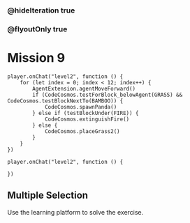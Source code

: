 ### @hideIteration true
### @flyoutOnly true
# Mission 9

```blocks
player.onChat("level2", function () {
    for (let index = 0; index < 12; index++) {
        AgentExtension.agentMoveForward()
        if (CodeCosmos.testForBlock_belowAgent(GRASS) && CodeCosmos.testBlockNextTo(BAMBOO)) {
            CodeCosmos.spawnPanda()
        } else if (testBlockUnder(FIRE)) {
            CodeCosmos.extinguishFire()
        } else {
            CodeCosmos.placeGrass2()
        }
    }
})
```

```template
player.onChat("level2", function () {
    
})
```

## Multiple Selection
Use the learning platform to solve the exercise.